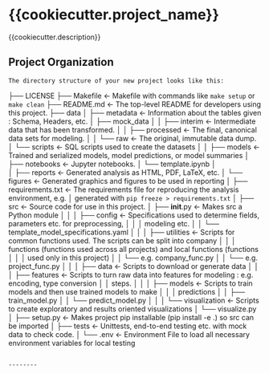 {{cookiecutter.project_name}}
==============================

{{cookiecutter.description}}

Project Organization
------------

```
The directory structure of your new project looks like this: 

```
├── LICENSE
├── Makefile           <- Makefile with commands like `make setup` or `make clean`
├── README.md          <- The top-level README for developers using this project.
├── data
│   ├── metadata       <- Information about the tables given : Schema, Headers, etc.
│   ├── mock_data
│   │   ├── interim    <- Intermediate data that has been transformed.
│   │   ├── processed  <- The final, canonical data sets for modeling.
│   │   └── raw        <- The original, immutable data dump.
│   └── scripts        <- SQL scripts used to create the datasets
│
│
├── models             <- Trained and serialized models, model predictions, or model summaries
│
├── notebooks          <- Jupyter notebooks.
│   └── template.ipynb
│                         
│
├── reports            <- Generated analysis as HTML, PDF, LaTeX, etc.
│   └── figures        <- Generated graphics and figures to be used in reporting
│
├── requirements.txt   <- The requirements file for reproducing the analysis environment, e.g.
│                         generated with `pip freeze > requirements.txt`
│
├── src                <- Source code for use in this project.
│   ├── __init__.py    <- Makes src a Python module
│   │
│   ├── config      <- Specifications used to determine fields, parameters etc. for preprocessing, 
│   │   │              modeling etc.
│   │   └── template_model_specifications.yaml
│   │
│   ├── utilities      <- Scripts for common functions used. The scripts can be split into company 
│   │   │                 functions (functions used across all projects) and local functions (functions 
│   │   │                 used only in this project)
│   │   └── e.g. company_func.py
│   │   └── e.g. project_func.py
│   │
│   ├── data           <- Scripts to download or generate data
│   │
│   ├── features       <- Scripts to turn raw data into features for modeling : e.g. encoding, type conversion 
│   │                     steps.
│   │
│   ├── models         <- Scripts to train models and then use trained models to make
│   │   │                 predictions
│   │   ├── train_model.py
│   │   └── predict_model.py
│   │
│   └── visualization  <- Scripts to create exploratory and results oriented visualizations
│       └── visualize.py
│
├── setup.py           <- Makes project pip installable (pip install -e .) so src can be imported
│
├── tests              <- Unittests, end-to-end testing etc. with mock data to check code.
│
└── .env               <- Environment File to load all necessary environment variables for local testing
```

--------
